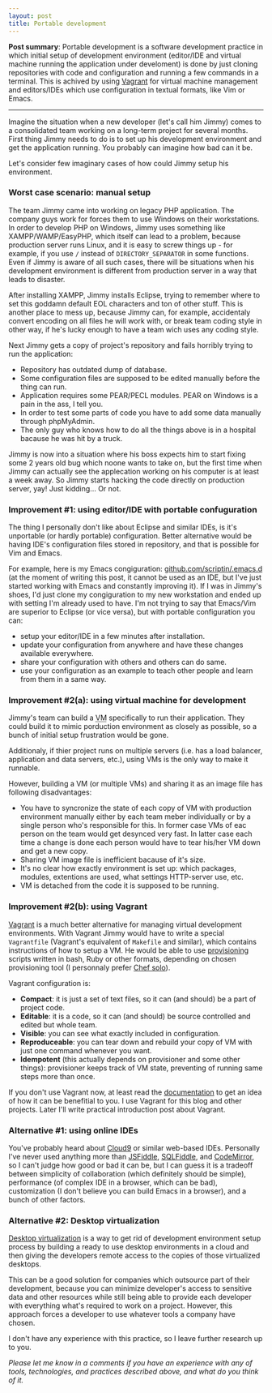 ```yaml
---
layout: post
title: Portable development
---
```


**Post summary**: Portable development is a software development practice in which initial setup of development environment (editor/IDE and virtual machine running the application under develoment) is done by just cloning repositories with code and configuration and running a few commands in a terminal. This is achived by using [Vagrant][vagrant] for virtual machine management and editors/IDEs which use configuration in textual formats, like Vim or Emacs.

----

Imagine the situation when a new developer (let's call him Jimmy) comes to a consolidated team working on a long-term project for several months. First thing Jimmy needs to do is to set up his development environment and get the application running. You probably can imagine how bad can it be.

Let's consider few imaginary cases of how could Jimmy setup his environment.

### Worst case scenario: manual setup

The team Jimmy came into working on legacy PHP application. The company guys work for forces them to use Windows on their workstations. In order to develop PHP on Windows, Jimmy uses something like XAMPP/WAMP/EasyPHP, which itself can lead to a problem, because production server runs Linux, and it is easy to screw things up - for example, if you use `/` instead of `DIRECTORY_SEPARATOR` in some functions. Even if Jimmy is aware of all such cases, there will be situations when his development environment is different from production server in a way that leads to disaster.

After installing XAMPP, Jimmy installs Eclipse, trying to remember where to set this goddamn default EOL characters and ton of other stuff. This is another place to mess up, because Jimmy can, for example, accidentaly convert encoding on all files he will work with, or break team coding style in other way, if he's lucky enough to have a team wich uses any coding style.

Next Jimmy gets a copy of project's repository and fails horribly trying to run the application:

- Repository has outdated dump of database.
- Some configuration files are supposed to be edited manually before the thing can run.
- Application requires some PEAR/PECL modules. PEAR on Windows is a pain in the ass, I tell you.
- In order to test some parts of code you have to add some data manually through phpMyAdmin.
- The only guy who knows how to do all the things above is in a hospital bacause he was hit by a truck.

Jimmy is now into a situation where his boss expects him to start fixing some 2 years old bug which noone wants to take on, but the first time when Jimmy can actually see the applecation working on his computer is at least a week away. So Jimmy starts hacking the code directly on production server, yay! Just kidding... Or not.

### Improvement #1: using editor/IDE with portable confuguration

The thing I personally don't like about Eclipse and similar IDEs, is it's unportable (or hardly portable) configuration. Better alternative would be having IDE's configuration files stored in repository, and that is possible for Vim and Emacs.

For example, here is my Emacs congiguration: [github.com/scriptin/.emacs.d](https://github.com/scriptin/.emacs.d) (at the moment of writing this post, it cannot be used as an IDE, but I've just started working with Emacs and constantly improving it). If I was in Jimmy's shoes, I'd just clone my congiguration to my new workstation and ended up with setting I'm already used to have. I'm not trying to say that Emacs/Vim are superior to Eclipse (or vice versa), but with portable configuration you can:

- setup your editor/IDE in a few minutes after installation.
- update your configuration from anywhere and have these changes available everywhere.
- share your configuration with others and others can do same.
- use your configuration as an example to teach other people and learn from them in a same way.

### Improvement #2(a): using virtual machine for development

Jimmy's team can build a <acronym title="Virtual Machine">VM</acronym> specifically to run their application. They could build it to mimic porduction environment as closely as possible, so a bunch of initial setup frustration would be gone.

Additionaly, if thier project runs on multiple servers (i.e. has a load balancer, application and data servers, etc.), using VMs is the only way to make it runnable.

However, building a VM (or multiple VMs) and sharing it as an image file has following disadvantages:

- You have to syncronize the state of each copy of VM with production environment manually either by each team meber individually or by a single person who's responsible for this. In former case VMs of eac person on the team would get desynced very fast. In latter case each time a change is done each person would have to tear his/her VM down and get a new copy.
- Sharing VM image file is inefficient bacause of it's size.
- It's no clear how exactly environment is set up: which packages, modules, extentions are used, what settings HTTP-server use, etc.
- VM is detached from the code it is supposed to be running.

### Improvement #2(b): using Vagrant

[Vagrant][vagrant] is a much better alternative for managing virtual development environments. With Vagrant Jimmy would have to write a special `Vagrantfile` (Vagrant's equivalent of `Makefile` and similar), which contains instructions of how to setup a VM. He would be able to use [provisioning](http://docs.vagrantup.com/v2/provisioning/index.html) scripts written in bash, Ruby or other formats, depending on chosen provisioning tool (I personnaly prefer [Chef solo](http://docs.vagrantup.com/v2/provisioning/chef_solo.html)).

Vagrant configuration is:

- **Compact**: it is just a set of text files, so it can (and should) be a part of project code.
- **Editable**: it is a code, so it can (and should) be source controlled and edited but whole team.
- **Visible**: you can see what exactly included in configuration.
- **Reproduceable**: you can tear down and rebuild your copy of VM with just one command whenever you want.
- **Idempotent** (this actually depends on provisioner and some other things): provisioner keeps track of VM state, preventing of running same steps more than once.

If you don't use Vagrant now, at least read the [documentation][vagrant_docs] to get an idea of how it can be benefitial to you. I use Vagrant for this blog and other projects. Later I'll write practical introduction post about Vagrant.

[vagrant]: http://vagrantup.com
[vagrant_docs]: http://docs.vagrantup.com/v2/

### Alternative #1: using online IDEs

You've probably heard about [Cloud9][] or similar web-based IDEs. Personally I've never used anything more than [JSFiddle][], [SQLFiddle][], and [CodeMirror][], so I can't judge how good or bad it can be, but I can guess it is a tradeoff between simplicity of collaboration (which definitely should be simple), performance (of complex IDE in a browser, which can be bad), customization (I don't believe you can build Emacs in a browser), and a bunch of other factors.

[Cloud9]: https://c9.io/
[JSFiddle]: http://jsfiddle.net/
[SQLFiddle]: http://sqlfiddle.com/
[CodeMirror]: http://codemirror.net/

### Alternative #2: Desktop virtualization

[Desktop virtualization](http://en.wikipedia.org/wiki/Desktop_virtualization) is a way to get rid of development environment setup process by building a ready to use desktop environments in a cloud and then giving the developers remote access to the copies of those virtualized desktops.

This can be a good solution for companies which outsource part of their development, because you can minimize developer's access to sensitive data and other resources while still being able to provide each developer with everything what's required to work on a project. However, this approach forces a developer to use whatever tools a company have chosen.

I don't have any experience with this practice, so I leave further research up to you.

*Please let me know in a comments if you have an experience with any of tools, technologies, and practices described above, and what do you think of it.*
